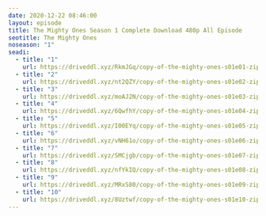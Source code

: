 ```yaml
---
date: 2020-12-22 08:46:00
layout: episode
title: The Mighty Ones Season 1 Complete Download 480p All Episode
seotitle: The Mighty Ones
noseason: "1"
seadi:
  - title: "1"
    url: https://driveddl.xyz/RkmJGq/copy-of-the-mighty-ones-s01e01-zip
  - title: "2"
    url: https://driveddl.xyz/nt2QZY/copy-of-the-mighty-ones-s01e02-zip
  - title: "3"
    url: https://driveddl.xyz/moAJ2N/copy-of-the-mighty-ones-s01e03-zip
  - title: "4"
    url: https://driveddl.xyz/6QwfhY/copy-of-the-mighty-ones-s01e04-zip
  - title: "5"
    url: https://driveddl.xyz/I00EYq/copy-of-the-mighty-ones-s01e05-zip
  - title: "6"
    url: https://driveddl.xyz/vNH61o/copy-of-the-mighty-ones-s01e06-zip
  - title: "7"
    url: https://driveddl.xyz/SMCjgb/copy-of-the-mighty-ones-s01e07-zip
  - title: "8"
    url: https://driveddl.xyz/nfYkIQ/copy-of-the-mighty-ones-s01e08-zip
  - title: "9"
    url: https://driveddl.xyz/MRxS80/copy-of-the-mighty-ones-s01e09-zip
  - title: "10"
    url: https://driveddl.xyz/8Uztwf/copy-of-the-mighty-ones-s01e10-zip
---
```


